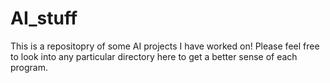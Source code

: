 # AI_stuff
This is a repositopry of some AI projects I have worked on! Please feel free to look into any particular directory here to get a better sense of each program.
